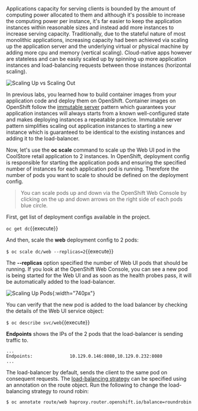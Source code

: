 Applications capacity for serving clients is bounded by the amount of computing power 
allocated to them and although it's possible to increase the computing power per instance, 
it's far easier to keep the application instances within reasonable sizes and 
instead add more instances to increase serving capacity. Traditionally, due to 
the stateful nature of most monolithic applications, increasing capacity had been achieved 
via scaling up the application server and the underlying virtual or physical machine by adding 
more cpu and memory (vertical scaling). Cloud-native apps however are stateless and can be 
easily scaled up by spinning up more application instances and load-balancing requests 
between those instances (horizontal scaling).

![Scaling Up vs Scaling Out](https://raw.githubusercontent.com/openshift-roadshow/cloud-native-katacoda/master/assets/fault-scale-up-vs-out.png)

In previous labs, you learned how to build container images from your application code and 
deploy them on OpenShift. Container images on OpenShift follow the 
[immutable server](https://martinfowler.com/bliki/ImmutableServer.html) pattern which guarantees 
your application instances will always starts from a known well-configured state and makes 
deploying instances a repeatable practice. Immutable server pattern simplifies scaling out 
application instances to starting a new instance which is guaranteed to be identical to the 
existing instances and adding it to the load-balancer.

Now, let's use the **oc scale** command to scale up the Web UI pod in the CoolStore retail 
application to 2 instances. In OpenShift, deployment config is responsible for starting the 
application pods and ensuring the specified number of instances for each application pod 
is running. Therefore the number of pods you want to scale to should be defined on the 
deployment config.

> You can scale pods up and down via the OpenShift Web Console by clicking on the up and 
> down arrows on the right side of each pods blue circle.

First, get list of deployment configs available in the project.

`oc get dc`{{execute}}

And then, scale the **web** deployment config to 2 pods:

`$ oc scale dc/web --replicas=2`{{execute}}

The **--replicas** option specified the number of Web UI pods that should be running. If you look 
at the OpenShift Web Console, you can see a new pod is being started for the Web UI and as soon 
as the health probes pass, it will be automatically added to the load-balancer.

![Scaling Up Pods](https://raw.githubusercontent.com/openshift-roadshow/cloud-native-katacoda/master/assets/fault-scale-up.png){:width="740px"}

You can verify that the new pod is added to the load balancer by checking the details of the 
Web UI service object:

`$ oc describe svc/web`{{execute}}

**Endpoints** shows the IPs of the 2 pods that the load-balancer is sending traffic to.

```
...
Endpoints:              10.129.0.146:8080,10.129.0.232:8080
...
```

The load-balancer by default, sends the client to the same pod on consequent requests. The 
[load-balancing strategy](https://docs.openshift.com/container-platform/3.5/architecture/core_concepts/routes.html#load-balancing) 
can be specified using an annotation on the route object. Run the following 
to change the load-balancing strategy to round robin: 

```
$ oc annotate route/web haproxy.router.openshift.io/balance=roundrobin
```

